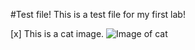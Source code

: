 #Test file! 
This is a test file for my first lab!

[x] This is a cat image. 
<img src = "https://images.unsplash.com/photo-1608848461950-0fe51dfc41cb?ixlib=rb-4.0.3&ixid=MnwxMjA3fDB8MHxleHBsb3JlLWZlZWR8M3x8fGVufDB8fHx8&auto=format&fit=crop&w=900&q=60.jpg" alt = "Image of cat">
